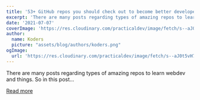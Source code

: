 ```yaml
---
title: '53+ GitHub repos you should check out to become better developer [2021]'
excerpt: 'There are many posts regarding types of amazing repos to learn webdev and things. So in this post...'
date: '2021-07-07'
coverImage: 'https://res.cloudinary.com/practicaldev/image/fetch/s--aJ0t5vH7--/c_imagga_scale,f_auto,fl_progressive,h_420,q_auto,w_1000/https://dev-to-uploads.s3.amazonaws.com/uploads/articles/t43j8eu565tdi3qiry6b.png'
author:
  name: Koders
  picture: "assets/blog/authors/koders.png"
ogImage:
  url: 'https://res.cloudinary.com/practicaldev/image/fetch/s--aJ0t5vH7--/c_imagga_scale,f_auto,fl_progressive,h_420,q_auto,w_1000/https://dev-to-uploads.s3.amazonaws.com/uploads/articles/t43j8eu565tdi3qiry6b.png'
---
```


There are many posts regarding types of amazing repos to learn webdev and things. So in this post...

[Read more](https://dev.to/programmerlist/53-github-repos-you-should-check-out-to-become-better-developer-2021-5f70)
